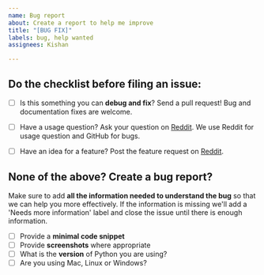 ```yaml
---
name: Bug report
about: Create a report to help me improve
title: "[BUG FIX]"
labels: bug, help wanted
assignees: Kishan

---
```


## Do the checklist before filing an issue:

* [ ] Is this something you can **debug and fix**? Send a pull request! Bug and documentation fixes are welcome.

* [ ] Have a usage question? Ask your question on [Reddit](https://www.reddit.com/user/itsmekishanlal). We use Reddit for usage question and GitHub for bugs.

* [ ] Have an idea for a feature? Post the feature request on [Reddit](https://www.reddit.com/user/itsmekishanlal).

## None of the above? Create a bug report?

Make sure to add **all the information needed to understand the bug** so that we can help you more effectively.
If the information is missing we'll add a 'Needs more information' label and close the issue until there is 
enough information.

* [ ] Provide a **minimal code snippet**
* [ ] Provide **screenshots** where appropriate
* [ ] What is the **version** of Python you are using?
* [ ] Are you using Mac, Linux or Windows?